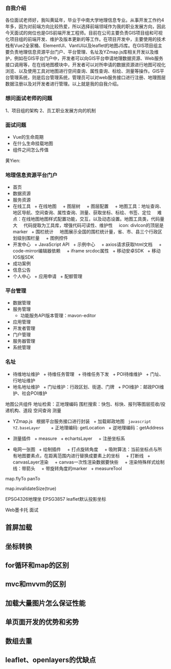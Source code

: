 ### 自我介绍
各位面试老师好，我叫黄延年，毕业于中南大学地理信息专业。从事开发工作约4年多，因为对前端方向比较热爱，所以选择前端领域作为我的职业发展方向，因此今天面试的岗位也是GIS前端开发工程师。目前在公司主要负责GIS项目组和可视化项目组的前端开发、维护及版本更新的等工作。在项目开发中，主要使用的技术栈有Vue2全家桶、ElementUI、VantUI以及leaflet的地图JS库。在GIS项目组主要负责地理信息资源平台门户、平台管理、名址及YZmap.js库相关开发以及维护，例如在GIS平台门户中，开发者可以向GIS平台申请地理数据资源、Web服务接口调用等，在在线地图模块中，开发者可以对所申请的数据资源进行地图可视化浏览、以及使用工具对地图进行空间查询、属性查询、标绘、测量等操作。GIS平台管理系统，则是后台管理系统，管理员可以对web服务接口进行注册、地理图层数据注册以及对开发者进行管理。以上就是我的自我介绍。

### 想问面试老师的问题
1、项目组的架构
2、员工职业发展方向的机制

### 面试问题
+ Vue的生命周期
+ 在什么生命挂载地图
+ 组件之间怎么传值

黄Yien:
### 地理信息资源平台门户
+ 首页
+ 数据资源
+ 服务资源
+ 在线工具
  + 在线地图
    + 图层树
    + 图层配置
    + 地图工具：地址查询、地区导航、空间查询、属性查询、测量、获取坐标、标绘、书签、定位
    难点：在线地图地图样式配置功能，交互，以及动态设置。地图工具类，代码量大
    代码提取为工具库，增强代码可读性、维护性
    icon: divIcon的顶层是marker
  + 围栏统计
    地图展示全国的围栏统计量，省、市、县三个行政区划级别围栏量
    + 图例控件
+ 开发中心
  + JavaScript API
  + 示例中心
    + axios请求获取html文档
    + code-mirror编辑器依赖
    + iframe srcdoc属性
  + 移动安卓SDK
  + 移动IOS版SDK
+ 成功案例
+ 信息公告
+ 个人中心
  + 应用申请
  + 配额管理

### 平台管理
+ 数据管理
+ 服务管理
  + 功能服务API版本管理：mavon-editor
+ 应用管理
+ 开发者管理
+ 门户管理
+ 服务器管理
+ 系统管理

### 名址
+ 待维地址维护
  + 待维任务管理
  + 待维任务下发
  + POI待维维护
  + 门址、行地址维护
+ 地名地址维护
  + 门址维护：行政区划、街道、门牌
  + POI维护：邮政POI维护、社会POI维护

地图公共组件
地址检索：正地理编码
围栏搜索：快包、标快、报刊等图层揽收/投递机构、道段
空间查询
测量

+ YZmap.js
  根据平台服务接口进行封装
  + 加载邮政地图
  ```javascript
    YZ.baseLayer
  ```
  + 正地理编码: getLocation
  + 逆地理编码：getAddress 

+ 测量插件
  + measure
  + echartsLayer
    + 注册坐标系

+ 电网一张图
  + 绘制插件
    + 打点旋转角度
    + 吸附算法：当前坐标点与所有地图要素点，在距离范围内进行替换成要素上的坐标
    + 打断线
  + canvasLayer渲染
    + canvas一次性渲染数据要快些
    + 渲染特殊样式绘制线：带箭头
    + 带旋转角度的marker
  + measureTool

map.flyTo panTo  

map.invalidateSize(true)

EPSG4326地理坐
EPSG3857 leaflet默认投影坐标

Web墨卡托
面试
## 首屏加载
## 坐标转换
## for循环和map的区别
## mvc和mvvm的区别
## 加载大量图片怎么保证性能
## 单页面开发的优势和劣势
## 数组去重
## leaflet、openlayers的优缺点